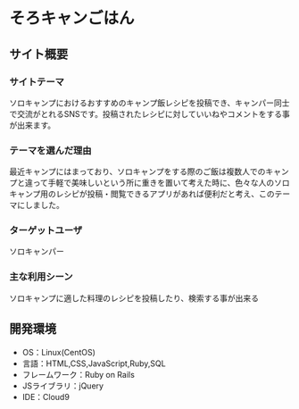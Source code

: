 # そろキャンごはん

## サイト概要
### サイトテーマ
ソロキャンプにおけるおすすめのキャンプ飯レシピを投稿でき、キャンパー同士で交流がとれるSNSです。投稿されたレシピに対していいねやコメントをする事が出来ます。

### テーマを選んだ理由
最近キャンプにはまっており、ソロキャンプをする際のご飯は複数人でのキャンプと違って手軽で美味しいという所に重きを置いて考えた時に、色々な人のソロキャンプ用のレシピが投稿・閲覧できるアプリがあれば便利だと考え、このテーマにしました。

### ターゲットユーザ
ソロキャンパー

### 主な利用シーン
ソロキャンプに適した料理のレシピを投稿したり、検索する事が出来る

## 開発環境
- OS：Linux(CentOS)
- 言語：HTML,CSS,JavaScript,Ruby,SQL
- フレームワーク：Ruby on Rails
- JSライブラリ：jQuery
- IDE：Cloud9